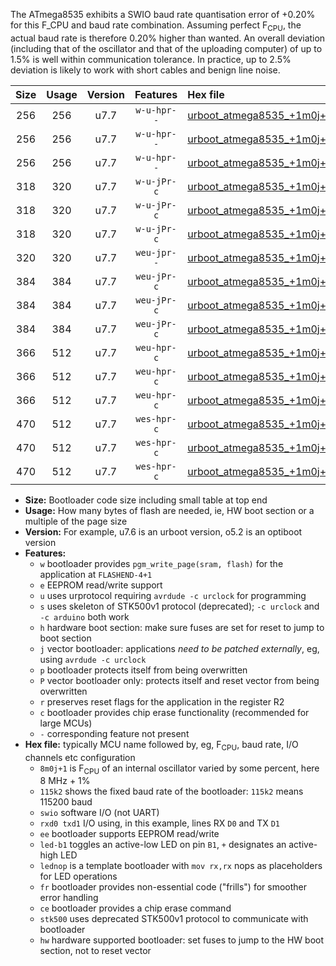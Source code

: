 The ATmega8535 exhibits a SWIO baud rate quantisation error of +0.20% for this F_CPU and baud rate combination. Assuming perfect F<sub>CPU</sub>, the actual baud rate is therefore 0.20% higher than wanted. An overall deviation (including that of the oscillator and that of the uploading computer) of up to 1.5% is well within communication tolerance. In practice, up to 2.5% deviation is likely to work with short cables and benign line noise.

|Size|Usage|Version|Features|Hex file|
|:-:|:-:|:-:|:-:|:--|
|256|256|u7.7|`w-u-hpr--`|[urboot_atmega8535_+1m0j+1_+++9k6_swio_rxd0_txd1_led+b0_hw.hex](https://raw.githubusercontent.com/stefanrueger/urboot.hex/main/mcus/atmega8535/internal_oscillator/fcpu_+1m0j+1/br_+++9k6/urboot_atmega8535_+1m0j+1_+++9k6_swio_rxd0_txd1_led+b0_hw.hex)|
|256|256|u7.7|`w-u-hpr--`|[urboot_atmega8535_+1m0j+1_+++9k6_swio_rxd0_txd1_led+b7_hw.hex](https://raw.githubusercontent.com/stefanrueger/urboot.hex/main/mcus/atmega8535/internal_oscillator/fcpu_+1m0j+1/br_+++9k6/urboot_atmega8535_+1m0j+1_+++9k6_swio_rxd0_txd1_led+b7_hw.hex)|
|256|256|u7.7|`w-u-hpr--`|[urboot_atmega8535_+1m0j+1_+++9k6_swio_rxd0_txd1_lednop_hw.hex](https://raw.githubusercontent.com/stefanrueger/urboot.hex/main/mcus/atmega8535/internal_oscillator/fcpu_+1m0j+1/br_+++9k6/urboot_atmega8535_+1m0j+1_+++9k6_swio_rxd0_txd1_lednop_hw.hex)|
|318|320|u7.7|`w-u-jPr-c`|[urboot_atmega8535_+1m0j+1_+++9k6_swio_rxd0_txd1_led+b0_fr_ce.hex](https://raw.githubusercontent.com/stefanrueger/urboot.hex/main/mcus/atmega8535/internal_oscillator/fcpu_+1m0j+1/br_+++9k6/urboot_atmega8535_+1m0j+1_+++9k6_swio_rxd0_txd1_led+b0_fr_ce.hex)|
|318|320|u7.7|`w-u-jPr-c`|[urboot_atmega8535_+1m0j+1_+++9k6_swio_rxd0_txd1_led+b7_fr_ce.hex](https://raw.githubusercontent.com/stefanrueger/urboot.hex/main/mcus/atmega8535/internal_oscillator/fcpu_+1m0j+1/br_+++9k6/urboot_atmega8535_+1m0j+1_+++9k6_swio_rxd0_txd1_led+b7_fr_ce.hex)|
|318|320|u7.7|`w-u-jPr-c`|[urboot_atmega8535_+1m0j+1_+++9k6_swio_rxd0_txd1_lednop_fr_ce.hex](https://raw.githubusercontent.com/stefanrueger/urboot.hex/main/mcus/atmega8535/internal_oscillator/fcpu_+1m0j+1/br_+++9k6/urboot_atmega8535_+1m0j+1_+++9k6_swio_rxd0_txd1_lednop_fr_ce.hex)|
|320|320|u7.7|`weu-jpr--`|[urboot_atmega8535_+1m0j+1_+++9k6_swio_rxd0_txd1_ee.hex](https://raw.githubusercontent.com/stefanrueger/urboot.hex/main/mcus/atmega8535/internal_oscillator/fcpu_+1m0j+1/br_+++9k6/urboot_atmega8535_+1m0j+1_+++9k6_swio_rxd0_txd1_ee.hex)|
|384|384|u7.7|`weu-jPr-c`|[urboot_atmega8535_+1m0j+1_+++9k6_swio_rxd0_txd1_ee_led+b0_fr_ce.hex](https://raw.githubusercontent.com/stefanrueger/urboot.hex/main/mcus/atmega8535/internal_oscillator/fcpu_+1m0j+1/br_+++9k6/urboot_atmega8535_+1m0j+1_+++9k6_swio_rxd0_txd1_ee_led+b0_fr_ce.hex)|
|384|384|u7.7|`weu-jPr-c`|[urboot_atmega8535_+1m0j+1_+++9k6_swio_rxd0_txd1_ee_led+b7_fr_ce.hex](https://raw.githubusercontent.com/stefanrueger/urboot.hex/main/mcus/atmega8535/internal_oscillator/fcpu_+1m0j+1/br_+++9k6/urboot_atmega8535_+1m0j+1_+++9k6_swio_rxd0_txd1_ee_led+b7_fr_ce.hex)|
|384|384|u7.7|`weu-jPr-c`|[urboot_atmega8535_+1m0j+1_+++9k6_swio_rxd0_txd1_ee_lednop_fr_ce.hex](https://raw.githubusercontent.com/stefanrueger/urboot.hex/main/mcus/atmega8535/internal_oscillator/fcpu_+1m0j+1/br_+++9k6/urboot_atmega8535_+1m0j+1_+++9k6_swio_rxd0_txd1_ee_lednop_fr_ce.hex)|
|366|512|u7.7|`weu-hpr-c`|[urboot_atmega8535_+1m0j+1_+++9k6_swio_rxd0_txd1_ee_led+b0_fr_ce_hw.hex](https://raw.githubusercontent.com/stefanrueger/urboot.hex/main/mcus/atmega8535/internal_oscillator/fcpu_+1m0j+1/br_+++9k6/urboot_atmega8535_+1m0j+1_+++9k6_swio_rxd0_txd1_ee_led+b0_fr_ce_hw.hex)|
|366|512|u7.7|`weu-hpr-c`|[urboot_atmega8535_+1m0j+1_+++9k6_swio_rxd0_txd1_ee_led+b7_fr_ce_hw.hex](https://raw.githubusercontent.com/stefanrueger/urboot.hex/main/mcus/atmega8535/internal_oscillator/fcpu_+1m0j+1/br_+++9k6/urboot_atmega8535_+1m0j+1_+++9k6_swio_rxd0_txd1_ee_led+b7_fr_ce_hw.hex)|
|366|512|u7.7|`weu-hpr-c`|[urboot_atmega8535_+1m0j+1_+++9k6_swio_rxd0_txd1_ee_lednop_fr_ce_hw.hex](https://raw.githubusercontent.com/stefanrueger/urboot.hex/main/mcus/atmega8535/internal_oscillator/fcpu_+1m0j+1/br_+++9k6/urboot_atmega8535_+1m0j+1_+++9k6_swio_rxd0_txd1_ee_lednop_fr_ce_hw.hex)|
|470|512|u7.7|`wes-hpr-c`|[urboot_atmega8535_+1m0j+1_+++9k6_swio_rxd0_txd1_ee_led+b0_fr_ce_stk500_hw.hex](https://raw.githubusercontent.com/stefanrueger/urboot.hex/main/mcus/atmega8535/internal_oscillator/fcpu_+1m0j+1/br_+++9k6/urboot_atmega8535_+1m0j+1_+++9k6_swio_rxd0_txd1_ee_led+b0_fr_ce_stk500_hw.hex)|
|470|512|u7.7|`wes-hpr-c`|[urboot_atmega8535_+1m0j+1_+++9k6_swio_rxd0_txd1_ee_led+b7_fr_ce_stk500_hw.hex](https://raw.githubusercontent.com/stefanrueger/urboot.hex/main/mcus/atmega8535/internal_oscillator/fcpu_+1m0j+1/br_+++9k6/urboot_atmega8535_+1m0j+1_+++9k6_swio_rxd0_txd1_ee_led+b7_fr_ce_stk500_hw.hex)|
|470|512|u7.7|`wes-hpr-c`|[urboot_atmega8535_+1m0j+1_+++9k6_swio_rxd0_txd1_ee_lednop_fr_ce_stk500_hw.hex](https://raw.githubusercontent.com/stefanrueger/urboot.hex/main/mcus/atmega8535/internal_oscillator/fcpu_+1m0j+1/br_+++9k6/urboot_atmega8535_+1m0j+1_+++9k6_swio_rxd0_txd1_ee_lednop_fr_ce_stk500_hw.hex)|

- **Size:** Bootloader code size including small table at top end
- **Usage:** How many bytes of flash are needed, ie, HW boot section or a multiple of the page size
- **Version:** For example, u7.6 is an urboot version, o5.2 is an optiboot version
- **Features:**
  + `w` bootloader provides `pgm_write_page(sram, flash)` for the application at `FLASHEND-4+1`
  + `e` EEPROM read/write support
  + `u` uses urprotocol requiring `avrdude -c urclock` for programming
  + `s` uses skeleton of STK500v1 protocol (deprecated); `-c urclock` and `-c arduino` both work
  + `h` hardware boot section: make sure fuses are set for reset to jump to boot section
  + `j` vector bootloader: applications *need to be patched externally*, eg, using `avrdude -c urclock`
  + `p` bootloader protects itself from being overwritten
  + `P` vector bootloader only: protects itself and reset vector from being overwritten
  + `r` preserves reset flags for the application in the register R2
  + `c` bootloader provides chip erase functionality (recommended for large MCUs)
  + `-` corresponding feature not present
- **Hex file:** typically MCU name followed by, eg, F<sub>CPU</sub>, baud rate, I/O channels etc configuration
  + `8m0j+1` is F<sub>CPU</sub> of an internal oscillator varied by some percent, here 8 MHz + 1%
  + `115k2` shows the fixed baud rate of the bootloader: `115k2` means 115200 baud
  + `swio` software I/O (not UART)
  + `rxd0 txd1` I/O using, in this example, lines RX `D0` and TX `D1`
  + `ee` bootloader supports EEPROM read/write
  + `led-b1` toggles an active-low LED on pin `B1`, `+` designates an active-high LED
  + `lednop` is a template bootloader with `mov rx,rx` nops as placeholders for LED operations
  + `fr` bootloader provides non-essential code ("frills") for smoother error handling
  + `ce` bootloader provides a chip erase command
  + `stk500` uses deprecated STK500v1 protocol to communicate with bootloader
  + `hw` hardware supported bootloader: set fuses to jump to the HW boot section, not to reset vector
